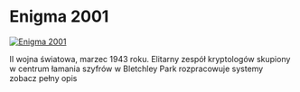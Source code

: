 Enigma 2001 
=============
[![Enigma 2001 ](http://vidos.pl/images/player.gif)](http://vidos.pl/enigma-2001)

 II wojna światowa, marzec 1943 roku. Elitarny zespół kryptologów skupiony w centrum łamania szyfrów w Bletchley Park rozpracowuje systemy zobacz pełny opis
